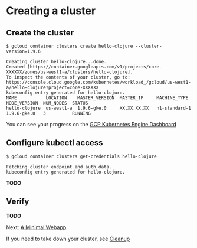 # Creating a cluster

## Create the cluster

``` console
$ gcloud container clusters create hello-clojure --cluster-version=1.9.6

Creating cluster hello-clojure...done.
Created [https://container.googleapis.com/v1/projects/core-XXXXXX/zones/us-west1-a/clusters/hello-clojure].
To inspect the contents of your cluster, go to: https://console.cloud.google.com/kubernetes/workload_/gcloud/us-west1-a/hello-clojure?project=core-XXXXXX
kubeconfig entry generated for hello-clojure.
NAME           LOCATION    MASTER_VERSION  MASTER_IP     MACHINE_TYPE   NODE_VERSION  NUM_NODES  STATUS
hello-clojure  us-west1-a  1.9.6-gke.0     XX.XX.XX.XX   n1-standard-1  1.9.6-gke.0   3          RUNNING
```

You can see your progress on the [GCP Kubernetes Engine Dashboard](https://console.cloud.google.com/kubernetes/list)

## Configure kubectl access

``` console
$ gcloud container clusters get-credentials hello-clojure

Fetching cluster endpoint and auth data.
kubeconfig entry generated for hello-clojure.
```

**TODO**

## Verify

**TODO**



Next: [A Minimal Webapp](04-minimal-app.md)


If you need to take down your cluster, see [Cleanup](99-cleanup.md)
